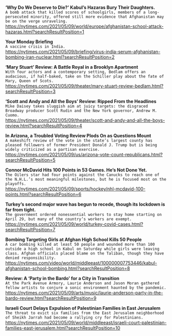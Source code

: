 **‘Why Do We Deserve to Die?’ Kabul’s Hazaras Bury Their Daughters.**\
`A bomb attack that killed scores of schoolgirls, members of a long-persecuted minority, offered still more evidence that Afghanistan may be on the verge unraveling.`\
https://nytimes.com/2021/05/09/world/europe/afghanistan-school-attack-hazaras.html?searchResultPosition=1

**Your Monday Briefing**\
`A vaccine crisis in India.`\
https://nytimes.com/2021/05/09/briefing/virus-india-serum-afghanistan-bombing-iran-nuclear.html?searchResultPosition=2

**‘Mary Stuart’ Review: A Battle Royal in a Brooklyn Apartment**\
`With four actors and a contemporary setting, Bedlam offers an audacious, if half-baked, take on the Schiller play about the fate of Mary, Queen of Scots.`\
https://nytimes.com/2021/05/09/theater/mary-stuart-review-bedlam.html?searchResultPosition=3

**‘Scott and Andy and All the Boys’ Review: Ripped From the Headlines**\
`Mike Daisey takes sluggish aim at juicy targets: the disgraced Broadway producer Scott Rudin and the New York governor, Andrew M. Cuomo.`\
https://nytimes.com/2021/05/09/theater/scott-and-andy-and-all-the-boys-review.html?searchResultPosition=4

**In Arizona, a Troubled Voting Review Plods On as Questions Mount**\
`A makeshift review of the vote in the state’s largest county has pleased followers of former President Donald J. Trump but is being widely criticized as a partisan exercise.`\
https://nytimes.com/2021/05/09/us/arizona-vote-count-republicans.html?searchResultPosition=5

**Connor McDavid Hits 100 Points in 53 Games. He’s Not Done Yet.**\
`The Oilers star had four points against the Canucks to reach one of the N.H.L.’s most meaningful milestones, but he is focused most on the playoffs.`\
https://nytimes.com/2021/05/09/sports/hockey/nhl-mcdavid-100-points.html?searchResultPosition=6

**Turkey’s second major wave has begun to recede, though its lockdown is far from tight.**\
`The government ordered nonessential workers to stay home starting on April 29, but many of the country’s workers are exempt.`\
https://nytimes.com/2021/05/09/world/turkey-covid-cases.html?searchResultPosition=7

**Bombing Targeting Girls at Afghan High School Kills 50 People**\
`A car bombing killed at least 50 people and wounded more than 100 outside a high school in Kabul on Saturday while girls were leaving class. Afghan officials placed blame on the Taliban, though they have denied responsibility.`\
https://nytimes.com/video/world/middleeast/100000007753446/kabul-afghanistan-school-bombing.html?searchResultPosition=8

**Review: A ‘Party in the Bardo’ for a City in Transition**\
`At the Park Avenue Armory, Laurie Anderson and Jason Moran gathered fellow artists to conjure a sonic environment haunted by the pandemic.`\
https://nytimes.com/2021/05/09/arts/music/laurie-anderson-party-in-the-bardo-review.html?searchResultPosition=9

**Israeli Court Delays Expulsion of Palestinian Families in East Jerusalem**\
`The threat to evict six families from the East Jerusalem neighborhood of Sheikh Jarrah had become a rallying cry for Palestinians.`\
https://nytimes.com/2021/05/09/world/middleeast/israeli-court-palestinian-families-east-jerusalem.html?searchResultPosition=10

